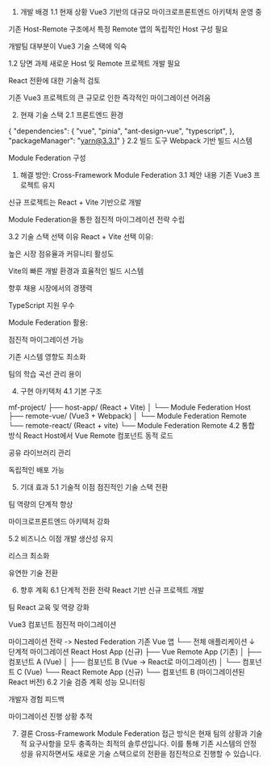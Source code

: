 1. 개발 배경
   1.1 현재 상황
   Vue3 기반의 대규모 마이크로프론트엔드 아키텍처 운영 중

기존 Host-Remote 구조에서 특정 Remote 앱의 독립적인 Host 구성 필요

개발팀 대부분이 Vue3 기술 스택에 익숙

1.2 당면 과제
새로운 Host 및 Remote 프로젝트 개발 필요

React 전환에 대한 기술적 검토

기존 Vue3 프로젝트의 큰 규모로 인한 즉각적인 마이그레이션 어려움

2. 현재 기술 스택
   2.1 프론트엔드 환경

{
"dependencies": {
"vue",
"pinia",
"ant-design-vue",
"typescript",
},
"packageManager": "yarn@3.3.1"
}
2.2 빌드 도구
Webpack 기반 빌드 시스템

Module Federation 구성

1. 해결 방안: Cross-Framework Module Federation
   3.1 제안 내용
   기존 Vue3 프로젝트 유지

신규 프로젝트는 React + Vite 기반으로 개발

Module Federation을 통한 점진적 마이그레이션 전략 수립

3.2 기술 스택 선택 이유
React + Vite 선택 이유:

높은 시장 점유율과 커뮤니티 활성도

Vite의 빠른 개발 환경과 효율적인 빌드 시스템

향후 채용 시장에서의 경쟁력

TypeScript 지원 우수

Module Federation 활용:

점진적 마이그레이션 가능

기존 시스템 영향도 최소화

팀의 학습 곡선 관리 용이

4. 구현 아키텍처
   4.1 기본 구조

mf-project/
├── host-app/ (React + Vite)
│ └── Module Federation Host
├── remote-vue/ (Vue3 + Webpack)
│ └── Module Federation Remote
└── remote-react/ (React + vite)
└── Module Federation Remote
4.2 통합 방식
React Host에서 Vue Remote 컴포넌트 동적 로드

공유 라이브러리 관리

독립적인 배포 가능

5. 기대 효과
   5.1 기술적 이점
   점진적인 기술 스택 전환

팀 역량의 단계적 향상

마이크로프론트엔드 아키텍처 강화

5.2 비즈니스 이점
개발 생산성 유지

리스크 최소화

유연한 기술 전환

6. 향후 계획
   6.1 단계적 전환 전략
   React 기반 신규 프로젝트 개발

팀 React 교육 및 역량 강화

Vue3 컴포넌트 점진적 마이그레이션

마이그레이션 전략 -> Nested Federation
기존 Vue 앱
└── 전체 애플리케이션
↓ 단계적 마이그레이션
React Host App (신규)
├── Vue Remote App (기존)
│ ├── 컴포넌트 A (Vue)
│ ├── 컴포넌트 B (Vue → React로 마이그레이션)
│ └── 컴포넌트 C (Vue)
└── React Remote App (신규)
└── 컴포넌트 B (마이그레이션된 React 버전)
6.2 기술 검증 계획
성능 모니터링

개발자 경험 피드백

마이그레이션 진행 상황 추적

7. 결론
   Cross-Framework Module Federation 접근 방식은 현재 팀의 상황과 기술적 요구사항을 모두 충족하는 최적의 솔루션입니다. 이를 통해 기존 시스템의 안정성을 유지하면서도 새로운 기술 스택으로의 전환을 점진적으로 진행할 수 있습니다.
